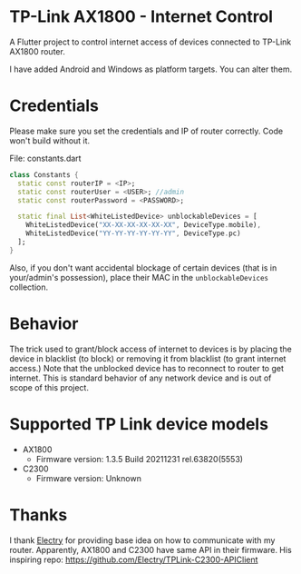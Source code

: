 # TP-Link AX1800 - Internet Control

A Flutter project to control internet access of devices connected to TP-Link AX1800 router.

I have added Android and Windows as platform targets. You can alter them.

# Credentials
Please make sure you set the credentials and IP of router correctly. Code won't build without it.

File: constants.dart

```dart
class Constants {
  static const routerIP = <IP>;
  static const routerUser = <USER>; //admin
  static const routerPassword = <PASSWORD>;

  static final List<WhiteListedDevice> unblockableDevices = [
    WhiteListedDevice("XX-XX-XX-XX-XX-XX", DeviceType.mobile),
    WhiteListedDevice("YY-YY-YY-YY-YY-YY", DeviceType.pc)
  ];
}
```

Also, if you don't want accidental blockage of certain devices (that is in your/admin's possession), place their MAC in the `unblockableDevices` collection.

# Behavior
The trick used to grant/block access of internet to devices is by placing the device in blacklist (to block) or removing it from blacklist (to grant internet access.)
Note that the unblocked device has to reconnect to router to get internet. This is standard behavior of any network device and is out of scope of this project.

# Supported TP Link device models
* AX1800
  * Firmware version: 1.3.5 Build 20211231 rel.63820(5553)
* C2300
  * Firmware version: Unknown

# Thanks
I thank [Electry](https://github.com/Electry) for providing base idea on how to communicate with my router. Apparently, AX1800 and C2300 have same API in their firmware.
His inspiring repo: https://github.com/Electry/TPLink-C2300-APIClient
